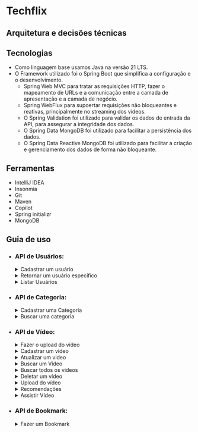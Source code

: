# Techflix

## Arquitetura e decisões técnicas

## Tecnologias

- Como linguagem base usamos Java na versão 21 LTS.
- O Framework utilizado foi o Spring Boot que simplifica a configuração e o desenvolvimento.
    - Spring Web MVC para tratar as requisições HTTP, fazer o mapeamento de URLs e a comunicação entre a camada de apresentação e a camada de negócio.
    - Spring WebFlux para supoertar requisições não bloqueantes e reativas, principalmente no streaming dos vídeos.
    - O Spring Validation foi utilizado para validar os dados de entrada da API, para assegurar a integridade dos dados.
    - O Spring Data MongoDB foi utilizado para facilitar a persistência dos dados.
    - O Spring Data Reactive MongoDB foi utilizado para facilitar a criação e gerenciamento dos dados de forma não bloqueante.

## Ferramentas

- IntelliJ IDEA
- Insonmia
- Git
- Maven
- Copilot
- Spring initializr
- MongoDB

## Guia de uso

- ### API de Usuários:

  <details>
    <summary>Cadastrar um usuário</summary>

    - POST: http://localhost:8080/users/
      - Request:
        ```bash
          curl -X POST 'localhost:8080/users' -H 'Content-Type: application/json' \
          --data '{
              "name": "João Augusto de Oliveira",
              "email": "joaoaugusto@gmail.com",
              "password": "12345678"
          }'
        ```
      - Response 201:
        No body returned for response
  </details>

  <details>  
   <summary>Retornar um usuário específico</summary>

    - GET: http://localhost:8080/users/{id} *(id do usuário buscado)*
      - Request:
        ```bash
          curl -X GET 'http://localhost:8080/users/65b56126f46a7a218eb91131'
        ```
      - Response 200:
        ```json
          {
            "name": "Sérgio",
            "email": "mail@m.com"
          }
        ```
      - Response 404:
        ```json
          {
            "type": "about:blank",
            "title": "Bad Request",
            "status": 400,
            "detail": "User not found",
            "instance": "/users/65b56126f46a7a218eb91131"
          }
        ```
  </details>

  <details>  
   <summary>Listar Usuários</summary>

    - GET: http://localhost:8080/users/
      - Request:
        ```bash
          curl --request GET \
          --url http://localhost:8080/users \
        ```
      - Response 200:
        ```json
          {
            "content": [
              {
                "name": "Sérgio",
                "email": "sergio@m.com"
              },
              {
                "name": "Lucas",
                "email": "lucas@m.com"
              },
              {
                "name": "Kelly",
                "email": "kelly@m.com"
              }
            ],
            "totalPages": 1,
            "totalElements": 3,
            "currentPage": 0,
            "elementsPerPage": 10
        }
        ```
  </details>

- ### API de Categoria:
  <details>
   <summary>Cadastrar uma Categoria</summary>

    - POST: http://localhost:8080/categories
      - Request:
        ```bash
          curl -X POST 'localhost:8080/categories' \
          -H 'Content-Type: application/json' \
          --data '{
              "name": "animation"
            }'
        ```
           
        - Response 400
          ```json
            {
              "type": "about:blank",
              "title": "Bad Request",
              "status": 400,
              "detail": "Category name can't be empty or null.",
              "instance": "/categories"
            }
          ```

        - Response 404:
          ```json
            {
              "type": "about:blank",
              "title": "Bad Request",
              "status": 400,
              "detail": "Category not found",
              "instance": "/categories/animation23"
            }
          ```
          
        - Response 400
          ```json
            {
              "type": "about:blank",
              "title": "Bad Request",
              "status": 400,
              "detail": "Category name can't be empty or null.",
              "instance": "/categories"
            }
          ```
    </details>

  <details>
    <summary>Buscar uma categoria</summary>
    
    - GET: http://localhost:8080/categories/{id} *(id da categoria buscada)*
        - Request:
          ```bash
            curl -X GET 'localhost:8080/categories/65abbc60252b6124cbb4c9fd'
          ```
        - Response 200:
          ```json
            {
              "name" : "animation"
            }
          ```
    
        - Response 404:
          ```json
              {
                "type": "about:blank",
                "title": "Bad Request",
                "status": 400,
                "detail": "Category not found",
                "instance": "/categories/animation23"
              }
          ```
  </details>


- ### API de Vídeo:

  <details>
    <summary>Fazer o upload do vídeo</summary>

    - POST: http://localhost:8080/videos/upload
        - Request:
          ```bash
            curl -X POST 'localhost:8080/videos/upload' \
            -H 'Content-Type: multipart/form-data' \
            --data '{
                "file": "underfined"
            }'
          ```
          Obs: Fazer a requisição no postman ou insomnia para conseguir setar o arquivo
        - Response 400
          ```json
            {
              "type": "about:blank",
              "title": "Bad Request",
              "status": 400,
              "detail": "Video not found",
              "instance": "/videos/1"
            }
          ```
  </details>

  <details>
  <summary>Cadastrar um video</summary>

  - POST: http://localhost:8080/videos/
      - Request:
        ```bash
          curl -X POST 'localhost:8080/videos' \
          -H 'Content-Type: application/json' \
          --data '{
              "fileId": "65b3bd864d06ff4adef6d2a1",
              "title": "Fish king 2 - making of",
              "description": "The king of fish production",
                "categoryNames": ["animation"]
          }'
        ```
          - Response 201
        ```json
          {
              "fileId": "65b3bd864d06ff4adef6d2a1",
              "title": "Fish king 2 - making of",
              "description": "The king of fish production",
              "categoryNames": ["animation"]

          }
        ```
  </details>

  <details>
  <summary>Atualizar um video</summary>

  - PUT: http://localhost:8080/videos/{id}
      - Request:
        ```bash
          curl -X PUT 'localhost:8080/videos/65b3bd864d06ff4adef6d2a1' \
          -H 'Content-Type: application/json' \
          --data '{
              "title": "Fish king 2 - making of",
              "description": "The king of fish production",
                "categoryNames": ["animation"]
          }'
        ```
          - Response 201
        ```json
          {
            "id": "65b3bd864d06ff4adef6d2a1",
            "title": "Fish king 2 - making of",
            "description": "The king of fish production",
            "categories": [
              "animation"
            ],
            "likes": 0,
            "views": 0,
            "uri": "/videos/play/65b705f190b63d64994e1794",
            "publicationDate": "2024-01-29T14:35:29.458Z"
          }
        ```
  </details>

  <details>
  <summary>Buscar um Video</summary>

  - GET: http://localhost:8080/videos/{id} *(id do vídeo buscado)*
      - Request
        ```bash
          curl -X GET 'localhost:8080/videos/65abbc65252b6124cbb4c9fe'
        ```
        - Response 200
          ```json
              {
                "id": "65b3bd864d06ff4adef6d2a1",
                "title": "Fish king 2 - making of",
                "description": "The king of fish production",
                "categories": [
                "animation"
                ],
                "likes": 0,
                "views": 0,
                "uri": "/videos/play/65b3bd864d06ff4adef6d2a1",
                "publicationDate": "2024-01-27T18:57:13.805"
              }
          ```
        
        - Response 400
          ```json
            {
                  "type": "about:blank",
                  "title": "Bad Request",
                  "status": 400,
                  "detail": "Video not found",
                  "instance": "/videos/65abbc65252b6124cbb4c9fe4"
            }
          ```
  </details>

  <details>
  <summary>Buscar todos os videos</summary>

  - GET: http://localhost:8080/videos
      - Request:
        ```bash
          curl -X GET 'localhost:8080/videos'
        ```
      - Response 200
        ```json
          {
          "content": [
                    {
                        "id": "65abbc65252b6124cbb4c9fe",
                        "title": "Dumbo 2",
                        "description": "Dumbo video 2",
                        "categoryName": "animation",
                        "uri": "/videos/play/65abbc65252b6124cbb4c9fe",
                        "publicationDate": "2024-01-20T09:28:21.754"
                    },
                    {
                        "id": "65ae42b1c377515c8b0b6649",
                        "title": "Dumbo 2",
                        "description": "Dumbo video 2",
                        "categoryName": "animation2",
                        "uri": "/videos/play/65ae42b1c377515c8b0b6649",
                        "publicationDate": "2024-01-22T07:25:53.935"
                    }
            ],
            "totalPages": 1,
            "totalElements": 2,
            "currentPage": 0,
            "elementsPerPage": 10
            }
        ```
  </details>

  <details>
  <summary>Deletar um vídeo</summary>

  - POST: http://localhost:8080/videos/{videoId}
    - Request:
      ```bash
        curl -X 'DELETE' \
          'http://localhost:8080/videos/65b3bd864d06ff4adef6d2a1' \
          -H 'accept: */*'
      ```

      - Response 204:
        OK
  </details>

    <details>
      <summary>Upload do vídeo</summary>

      - POST: http://localhost:8080/videos/upload
        - Request:
          ```bash
            curl --request POST \
              --url http://localhost:8080/videos/upload \
              --header 'Content-Type: multipart/form-data' \
              --form 'file=@/home/videos/pexels-thirdman-5538262(720p).mp4'
          ```

          - Response 200:
          ```json 
          {
              "id": "65b3bd864d06ff4adef6d2a1",
              "name": "pexels-thirdman-5538262(720p).mp4",
              "contentType": "video/mp4",
              "size": 2107842
          }
          ```
    </details>

    <details>
    <summary>Recomendações</summary>

    - GET: http://localhost:8080/{userId}/recomendations
      - Request:
        ```bash
            curl --request GET \
            --url http://localhost:8080/videos/65b317223da0ad4a44b1978f/recommendations
        ```

        - Response 200:
        ```json 
        [
          {
              "id": "65b3180b3da0ad4a44b1979a",
              "title": "Kung fu Bunny",
              "description": "Leaving the house",
              "categories": [
                  "animation",
                  "ninja",
                  "action"
              ],
              "likes": 0,
              "views": 0,
              "uri": "/videos/play/65b3180b3da0ad4a44b1979a",
              "publicationDate": "2024-01-25T23:26:02.138"
          },
          {
              "id": "65b318ce3da0ad4a44b1979d",
              "title": "Fish king 2",
              "description": "The king of fish part 2",
              "categories": [
                  "documentary",
                  "fish",
                  "ninja",
                  "action"
              ],
              "likes": 0,
              "views": 1,
              "uri": "/videos/play/65b318ce3da0ad4a44b1979d",
              "publicationDate": "2024-01-25T23:28:41.706"
          },
          {
              "id": "65b3bd864d06ff4adef6d2a1",
              "title": "Fish king 2 - making of",
              "description": "The king of fish production",
              "categories": [
                  "documentary",
                  "fish",
                  "ninja",
                  "action"
              ],
              "likes": 0,
              "views": 0,
              "uri": "/videos/play/65b3bd864d06ff4adef6d2a1",
              "publicationDate": "2024-01-26T11:13:06.823"
          },
          {
              "id": "65b318453da0ad4a44b1979b",
              "title": "Fish king",
              "description": "The king of fish",
              "categories": [
                  "documentary",
                  "fish",
                  "action"
              ],
              "likes": 0,
              "views": 0,
              "uri": "/videos/play/65b318453da0ad4a44b1979b",
              "publicationDate": "2024-01-25T23:28:54.21"
          }
      ]
        ```
    </details>

    <details>
      <summary>Assistir Vídeo</summary>

      - POST: http://localhost:8080/play/{id}
        - Request:
          ```bash
              curl --request GET \
              --url http://localhost:8080/videos/play/65b318ce3da0ad4a44b1979d \
              --header 'Range: bytes=0-500'
          ```

        - Response 200: OK - Media type: video/mp4
      </details>

- ### API de Bookmark:
  <details>
    <summary>Fazer um Bookmark</summary>

    - POST: http://localhost:8080/bookmarks/video/{videoId}/user/{userId}
        - Request:
          ```bash
            curl --request POST \
            --url http://localhost:8080/bookmarks/video/65b3bd864d06ff4adef6d2a1/user/65abbc3b252b6124cbb4c9fc \
            --header 'Content-Type: application/json' \
          ```
        - Response 200: OK
        - 
    <summary>Retornar todos os bookmarks/summary>

    - POST: http://localhost:8080/bookmarks/video/{videoId}/user/{userId}
        - Request:
          ```bash
            curl --request POST \
            --url http://localhost:8080/bookmarks/video/65b3bd864d06ff4adef6d2a1/user/65abbc3b252b6124cbb4c9fc \
            --header 'Content-Type: application/json' \
          ```
        - Response 200: OK
  </details>
